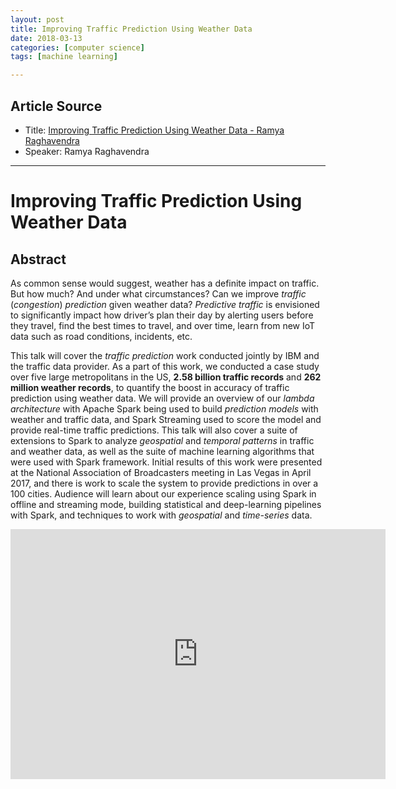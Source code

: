 ```yaml
---
layout: post
title: Improving Traffic Prediction Using Weather Data
date: 2018-03-13
categories: [computer science]
tags: [machine learning]

---
```


## Article Source
* Title: [Improving Traffic Prediction Using Weather Data - Ramya Raghavendra](https://www.youtube.com/watch?v=TmhiJiNmUYE)
* Speaker: Ramya Raghavendra

---

# Improving Traffic Prediction Using Weather Data

## Abstract

As common sense would suggest, weather has a definite impact on traffic. But how much? And under what circumstances? Can we improve *traffic* (*congestion*) *prediction* given weather data? *Predictive traffic* is envisioned to significantly impact how driver’s plan their day by alerting users before they travel, find the best times to travel, and over time, learn from new IoT data such as road conditions, incidents, etc. 

This talk will cover the *traffic prediction* work conducted jointly by IBM and the traffic data provider. As a part of this work, we conducted a case study over five large metropolitans in the US, **2.58 billion traffic records** and **262 million weather records**, to quantify the boost in accuracy of traffic prediction using weather data. We will provide an overview of our *lambda architecture* with Apache Spark being used to build *prediction models* with weather and traffic data, and Spark Streaming used to score the model and provide real-time traffic predictions. This talk will also cover a suite of extensions to Spark to analyze *geospatial* and *temporal patterns* in traffic and weather data, as well as the suite of machine learning algorithms that were used with Spark framework. Initial results of this work were presented at the National Association of Broadcasters meeting in Las Vegas in April 2017, and there is work to scale the system to provide predictions in over a 100 cities. Audience will learn about our experience scaling using Spark in offline and streaming mode, building statistical and deep-learning pipelines with Spark, and techniques to work with *geospatial* and *time-series* data.

<iframe width="600" height="400" src="https://www.youtube.com/embed/TmhiJiNmUYE" frameborder="0" allow="autoplay; encrypted-media" allowfullscreen></iframe>
